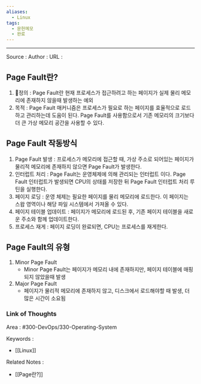 ```yaml
---
aliases:
  - Linux
tags:
  - 문헌메모
  - 완료
---
```



---


Source :
Author : 
URL :

## Page Fault란?
1. 정의 : Page Fault란 현재 프로세스가 접근하려고 하는 페이지가 실제 물리 메모리에 존재하지 않을때 발생하는 예외
2. 목적 : Page Fault 매커니즘은 프로세스가 필요로 하는 페이지를 효율적으로 로드하고 관리하는데 도움이 된다. Page Fault를 사용함으로서 기존 메모리의 크기보다 더 큰 가상 메모리 공간을 사용할 수 있다.

## Page Fault 작동방식
1. Page Fault 발생 : 프로세스가 메모리에 접근할 때, 가상 주소로 되어있는 페이지가 물리적 메모리에 존재하지 않으면 Page Fault가 발생한다.
2. 인터럽트 처리 : Page Fault는 운영체제에 의해 관리되는 인터럽트 이다. Page Fault 인터럽트가 발생되면 CPU의 상태를 저장한 뒤 Page Fault 인터럽트 처리 루틴을 실행한다.
3. 페이지 로딩 : 운영 체제는 필요한 페이지를 물리 메모리에 로드한다. 이 페이지는 스왑 영역이나 해당 파일 시스템에서 가져올 수 있다.
4. 페이지 테이블 업데이트 : 페이지가 메모리에 로드된 후, 기존 페이지 테이블을 새로운 주소와 함께 업데이트한다.
5. 프로세스 재게 : 페이지 로딩이 완료되면, CPU는 프로세스를 재게한다.

## Page Fault의 유형
1. Minor Page Fault
	- Minor Page Fault는 페이지가 메모리 내에 존재하지만, 페이지 테이블에 매핑되지 않았을때 발생
2. Major Page Fault
	- 페이지가 물리적 메모리에 존재하지 않고, 디스크에서 로드해야할 때 발생, 더 많은 시간이 소요됨

### Link of Thoughts
Area : #300-DevOps/330-Operating-System 

Keywords :
- [[Linux]]

Related Notes : 
- [[Page란?]]
